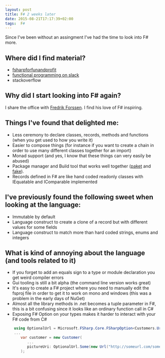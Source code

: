 ```yaml
---
layout: post
title: F# 2 weeks later
date: 2015-08-21T17:17:39+02:00
tags:  F#
---
```


Since I've been without an assingment I've had the time to look into F# more.

## Where did I find material?

 - [fsharpforfunandprofit](http://fsharpforfunandprofit.com/)
 - [functional programming on slack](http://fpchat.com/)
 - stackoverflow

## Why did I start looking into  F# again?

 I share the office with [Fredrik Forssen](https://github.com/wastaz). I find his love of F# inspiring.

## Things I've found that delighted me:

 - Less ceremony to declare classes, records, methods and functions (when you get used to how you write it)
 - Easier to compose things (for instance if you want to create a chain in order to use many different classes together for an import)
 - Monad support (and yes, I know that these things can very easily be abused)
 - Package manager and Build tool that works well together ([paket](https://github.com/fsprojects/Paket) and [fake](https://github.com/fsharp/FAKE)).
 - Records defined in  F# are like hand coded readonly classes with IEquatable and IComparable implemented

## I've previously found the following sweet when looking at the language:

 - Immutable by default
 - Language construct to create a clone of a record but with different values for some fields
 - Language construct to match more than hard coded strings, enums and integers

## What is kind of annoying about the language (and tools related to it)

 - If you forget to add an equals sign to a type or module declaration you get weird compiler errors
 - Gui tooling is still a bit alpha (the command line version works great)
 - It's easy to create a F# project where you need to manually edit the fsproj file in order to get it to work on mono and windows (this was a problem in the early days of NuGet)
 - Almost all the library methods in .net becomes a tuple parameter in F#, this is a bit confusing since it looks like an ordinary function call in C#
 - Exposing  F# Option on your types makes it harder to interact with your F# code from C#

~~~  C#
    using OptionalUrl = Microsoft.FSharp.Core.FSharpOption<Customers.Url>;
    ...
       var customer = new Customer(
          ...
          pictureUri: OptionalUrl.Some(new Url("http://someurl.com/something?some=asd"))
       );
~~~
